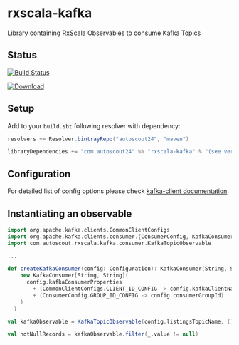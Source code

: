 # rxscala-kafka
Library containing RxScala Observables to consume Kafka Topics

## Status
[![Build Status](https://travis-ci.org/Scout24/rxscala-kafka.svg)](https://travis-ci.org/AutoScout24/rxscala-kafka)

[ ![Download](https://api.bintray.com/packages/autoscout24/maven/rxscala-kafka/images/download.svg) ](https://bintray.com/autoscout24/maven/rxscala-kafka/_latestVersion)

## Setup

Add to your `build.sbt` following resolver with dependency:

```scala
resolvers += Resolver.bintrayRepo("autoscout24", "maven")

libraryDependencies += "com.autoscout24" %% "rxscala-kafka" % "(see version number above)",
```


## Configuration

For detailed list of config options please check [kafka-client documentation](https://kafka.apache.org/0100/javadoc/index.html?org/apache/kafka/clients/consumer/ConsumerConfig.html).


## Instantiating an observable


```scala
import org.apache.kafka.clients.CommonClientConfigs
import org.apache.kafka.clients.consumer.{ConsumerConfig, KafkaConsumer}
import com.autoscout.rxscala.kafka.consumer.KafkaTopicObservable

...

def createKafkaConsumer(config: Configuration): KafkaConsumer[String, String] = {
    new KafkaConsumer[String, String](
      config.kafkaConsumerProperties
        + (CommonClientConfigs.CLIENT_ID_CONFIG -> config.kafkaClientName)
        + (ConsumerConfig.GROUP_ID_CONFIG -> config.consumerGroupId)
    )
  }

val kafkaObservable = KafkaTopicObservable(config.listingsTopicName, () => createKafkaConsumer(config))

val notNullRecords = kafkaObservable.filter(_.value != null)


```
